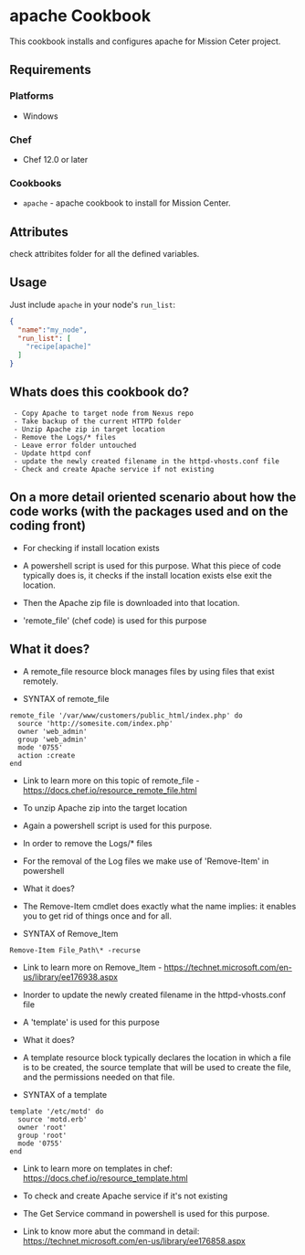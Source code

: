 # apache Cookbook

This cookbook installs and configures apache for Mission Ceter project.

## Requirements

### Platforms

- Windows

### Chef

- Chef 12.0 or later

### Cookbooks

- `apache` - apache cookbook to install for Mission Center.

## Attributes

check attribites folder for all the defined variables.

## Usage

Just include `apache` in your node's `run_list`:

```json
{
  "name":"my_node",
  "run_list": [
    "recipe[apache]"
  ]
}
```

## Whats does this cookbook do?

```
 - Copy Apache to target node from Nexus repo		 
 - Take backup of the current HTTPD folder
 - Unzip Apache zip in target location
 - Remove the Logs/* files
 - Leave error folder untouched
 - Update httpd conf
 - update the newly created filename in the httpd-vhosts.conf file
 - Check and create Apache service if not existing
```

## On a more detail oriented scenario about how the code works (with the packages used and on the coding front)

- For checking if install location exists
- A powershell script is used for this purpose. What this piece of code typically does is, it checks if the install location exists else exit the location.

- Then the Apache zip file is downloaded into that location.
- 'remote_file' (chef code) is used for this purpose

## What it does?
- A remote_file resource block manages files by using files that exist remotely.

- SYNTAX of remote_file
```
remote_file '/var/www/customers/public_html/index.php' do
  source 'http://somesite.com/index.php'
  owner 'web_admin'
  group 'web_admin'
  mode '0755'
  action :create
end
```
- Link to learn more on this topic of remote_file - https://docs.chef.io/resource_remote_file.html

- To unzip Apache zip into the target location
- Again a powershell script is used for this purpose.

- In order to remove the Logs/* files
- For the removal of the Log files we make use of 'Remove-Item' in powershell

- What it does?
- The Remove-Item cmdlet does exactly what the name implies: it enables you to get rid of things once and for all.

- SYNTAX of Remove_Item
```
Remove-Item File_Path\* -recurse
```
- Link to learn more on Remove_Item - https://technet.microsoft.com/en-us/library/ee176938.aspx

- Inorder to update the newly created filename in the httpd-vhosts.conf file
- A 'template' is used for this purpose

- What it does?
- A template resource block typically declares the location in which a file is to be created, the source template that will be used to create the file, and the permissions needed on that file. 

- SYNTAX of a template
```
template '/etc/motd' do
  source 'motd.erb'
  owner 'root'
  group 'root'
  mode '0755'
end
```
- Link to learn more on templates in chef: https://docs.chef.io/resource_template.html

- To check and create Apache service if it's not existing
- The Get Service command in powershell is used for this purpose.
- Link to know more abut the command in detail: https://technet.microsoft.com/en-us/library/ee176858.aspx

